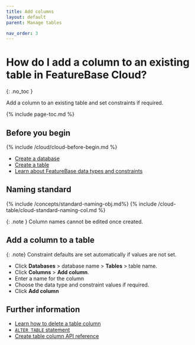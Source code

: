 ```yaml
---
title: Add columns
layout: default
parent: Manage tables

nav_order: 3
---
```


# How do I add a column to an existing table in FeatureBase Cloud?
{: .no_toc }

Add a column to an existing table and set constraints if required.

{% include page-toc.md %}

## Before you begin

{% include /cloud/cloud-before-begin.md %}
* [Create a database](/docs/cloud/cloud-databases/cloud-db-create-custom)
* [Create a table](/docs/cloud/cloud-tables/cloud-table-create)
* [Learn about FeatureBase data types and constraints](/docs/sql-guide/data-types/data-types-home)

## Naming standard

{% include /concepts/standard-naming-obj.md%}
{% include /cloud-table/cloud-standard-naming-col.md %}

{: .note }
Column names cannot be edited once created.

## Add a column to a table

{: .note}
Constraint defaults are set automatically if values are not set.

* Click **Databases** > database name > **Tables** > table name.
* Click **Columns** > **Add column**.
* Enter a name for the column
* Choose the data type and constraint values if required.
* Click **Add column**

## Further information

* [Learn how to delete a table column](/docs/cloud/cloud-tables/cloud-table-delete-column)
* [`ALTER TABLE` statement](/docs/sql-guide/statements/statement-table-alter)
* [Create table column API reference](https://api-docs-featurebase-cloud.redoc.ly/latest#operation/createTableColumn)
